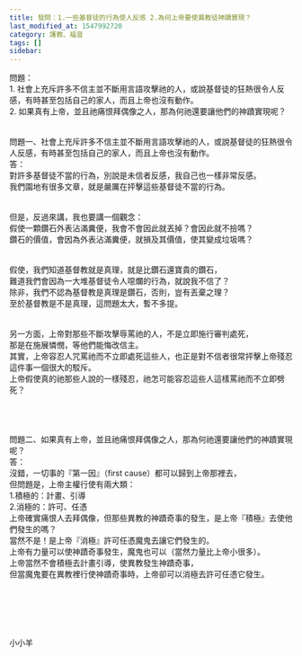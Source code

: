 ```yaml
---
title: 發問：1.一些基督徒的行為使人反感 2.為何上帝要使異教徒神蹟實現？
last_modified_at: 1547992720
category: 護教、福音
tags: []
sidebar: 
---
```


<p>問題：<br/>1. 社會上充斥許多不信主並不斷用言語攻擊祂的人，或說基督徒的狂熱很令人反感，有時甚至包括自己的家人，而且上帝也沒有動作。<br/>2. 如果真有上帝，並且祂痛恨拜偶像之人，那為何祂還要讓他們的神蹟實現呢？<br/><!--more--><br/><br/>問題一、社會上充斥許多不信主並不斷用言語攻擊祂的人，或說基督徒的狂熱很令人反感，有時甚至包括自己的家人，而且上帝也沒有動作。<br/>答：<br/>對許多基督徒不當的行為，別說是未信者反感，我自己也一樣非常反感。<br/>我們園地有很多文章，就是嚴厲在抨擊這些基督徒不當的行為。<br/> <br/><br/>但是，反過來講，我也要講一個觀念：<br/>假使一顆鑽石外表沾滿糞便，我會不會因此就丟掉？會因此就不撿嗎？<br/>鑽石的價值，會因為外表沾滿糞便，就損及其價值，使其變成垃圾嗎？<br/> <br/><br/>假使，我們知道基督教就是真理，就是比鑽石還寶貴的鑽石，<br/>難道我們會因為一大堆基督徒令人噁爛的行為，就說我不信了？<br/>除非，我們不認為基督教是真理是鑽石，否則，豈有丟棄之理？<br/>至於基督教是不是真理，這問題太大，暫不多提。<br/> <br/><br/>另一方面，上帝對那些不斷攻擊辱罵祂的人，不是立即施行審判處死，<br/>那是在施展憐憫，等他們能悔改信主。<br/>其實，上帝容忍人咒罵祂而不立即處死這些人，也正是對不信者很常抨擊上帝殘忍這件事一個很大的駁斥。<br/>上帝假使真的祂那些人說的一樣殘忍，祂怎可能容忍這些人這樣罵祂而不立即劈死？<br/> <br/><br/><br/><br/>問題二、如果真有上帝，並且祂痛恨拜偶像之人，那為何祂還要讓他們的神蹟實現呢？<br/>答：<br/>沒錯，一切事的『第一因』（first cause）都可以歸到上帝那裡去，<br/>但問題是，上帝主權行使有兩大類：<br/>1.積極的：計畫、引導<br/>2.消極的：許可、任憑<br/>上帝確實痛恨人去拜偶像，但那些異教的神蹟奇事的發生，是上帝『積極』去使他們發生的嗎？<br/>當然不是！是上帝『消極』許可任憑魔鬼去讓它們發生的。<br/>上帝有力量可以使神蹟奇事發生，魔鬼也可以（當然力量比上帝小很多）。<br/>上帝當然不會積極去計畫引導，使異教發生神蹟奇事，<br/>但當魔鬼要在異教裡行使神蹟奇事時，上帝卻可以消極去許可任憑它發生。<br/> <br/> <br/><br/><br/><br/><br/>小小羊<br/></p>